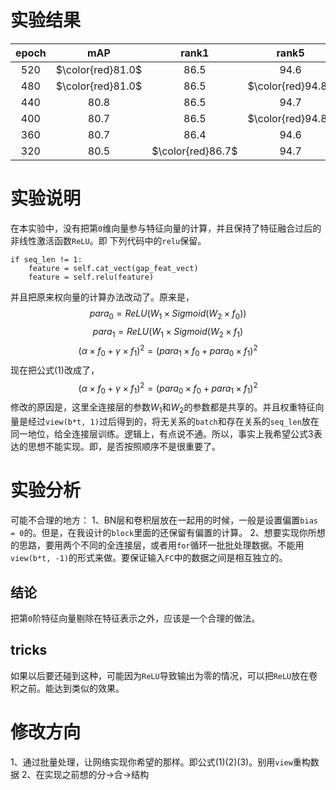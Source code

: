 # 实验结果

|epoch|mAP|rank1|rank5|
|:--:|:--:|:--:|:--:|
|520|$\color{red}81.0$|86.5|94.6|
|480|$\color{red}81.0$|86.5|$\color{red}94.8$|
|440|80.8|86.5|94.7|
|400|80.7|86.5|$\color{red}94.8$|
|360|80.7|86.4|94.6|
|320|80.5|$\color{red}86.7$|94.7|

# 实验说明

在本实验中，没有把第`0`维向量参与特征向量的计算，并且保持了特征融合过后的非线性激活函数`ReLU`。即 下列代码中的`relu`保留。
```
if seq_len != 1:
	feature = self.cat_vect(gap_feat_vect)
	feature = self.relu(feature)
```
并且把原来权向量的计算办法改动了。原来是，
$$
para_0 = ReLU(W_1 \times Sigmoid(W_2 \times f_0)) \tag{1}
$$
$$
para_1 = ReLU(W_1 \times Sigmoid(W_2 \times f_1)  \tag{2}
$$
$$
(\alpha \times f_0 + \gamma \times f_1)^2 = (para_1 \times f_0 + para_0 \times f_1)^2 \tag{3}
$$
现在把公式(1)改成了，
$$
(\alpha \times f_0 + \gamma \times f_1)^2 = (para_0 \times f_0 +para_1 \times f_1)^2 \tag{4}
$$
修改的原因是，这里全连接层的参数$W_1$和$W_2$的参数都是共享的。并且权重特征向量是经过`view(b*t, 1)`过后得到的，将无关系的`batch`和存在关系的`seq_len`放在同一地位，给全连接层训练。逻辑上，有点说不通。所以，事实上我希望公式3表达的思想不能实现。即，是否按照顺序不是很重要了。

# 实验分析

可能不合理的地方：
1、BN层和卷积层放在一起用的时候，一般是设置偏置`bias = 0`的。但是，在我设计的`block`里面的还保留有偏置的计算。
2、想要实现你所想的思路，要用两个不同的全连接层，或者用`for`循环一批批处理数据。不能用`view(b*t, -1)`的形式来做。要保证输入`FC`中的数据之间是相互独立的。

## 结论

把第`0`阶特征向量剔除在特征表示之外，应该是一个合理的做法。

## tricks

如果以后要还碰到这种，可能因为`ReLU`导致输出为零的情况，可以把`ReLU`放在卷积之前。能达到类似的效果。

# 修改方向

1、通过批量处理，让网络实现你希望的那样。即公式(1)(2)(3)。别用`view`重构数据
2、在实现之前想的分$\rightarrow$合$\rightarrow$结构